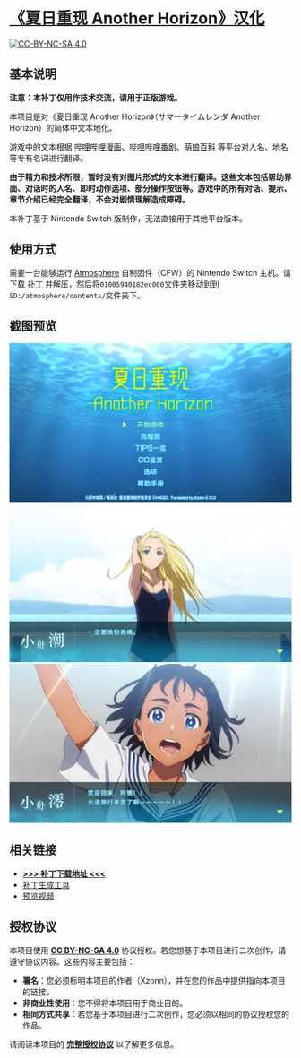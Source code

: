 # [《夏日重现 Another Horizon》汉化](https://xzonn.top/STRAHChsLocalization/)

[![CC-BY-NC-SA 4.0](https://mirrors.creativecommons.org/presskit/buttons/88x31/svg/by-nc-sa.svg)](https://creativecommons.org/licenses/by-nc-sa/4.0/legalcode)

## 基本说明
**注意：本补丁仅用作技术交流，请用于正版游戏。**

本项目是对《夏日重现 Another Horizon》（<span lang="ja">サマータイムレンダ Another Horizon</span>）的简体中文本地化。

游戏中的文本根据 [哔哩哔哩漫画](https://manga.bilibili.com/detail/mc28500)、[哔哩哔哩番剧](https://www.bilibili.com/bangumi/play/ss41417)、[萌娘百科](https://zh.moegirl.org.cn/%E5%A4%8F%E6%97%A5%E9%87%8D%E7%8E%B0) 等平台对人名、地名等专有名词进行翻译。

**由于精力和技术所限，暂时没有对图片形式的文本进行翻译。这些文本包括帮助界面、对话时的人名、即时动作选项、部分操作按钮等。游戏中的所有对话、提示、章节介绍已经完全翻译，不会对剧情理解造成障碍。**

本补丁基于 Nintendo Switch 版制作，无法直接用于其他平台版本。

## 使用方式
需要一台能够运行 [Atmosphere](https://github.com/Atmosphere-NX/Atmosphere) 自制固件（CFW）的 Nintendo Switch 主机。请下载 [补丁](https://github.com/Xzonn/STRAHChsLocalization/releases/latest/) 并解压，然后将`01005940182ec000`文件夹移动到到`SD:/atmosphere/contents/`文件夹下。

## 截图预览
![截图](assets/images/screenshot-04.png)  
![截图](assets/images/screenshot-01.png)  
![截图](assets/images/screenshot-02.png)

## 相关链接
- **[>>> 补丁下载地址 <<<](https://github.com/Xzonn/STRAHChsLocalization/releases/latest/)**
- [补丁生成工具](https://github.com/Xzonn/STRAHChsLocalizationHelper)
- [预览视频](https://www.bilibili.com/video/BV1gP411r7kr/)

## 授权协议
本项目使用 **[CC BY-NC-SA 4.0](https://creativecommons.org/licenses/by-nc-sa/4.0/legalcode)** 协议授权。若您想基于本项目进行二次创作，请遵守协议内容。这些内容主要包括：

- **署名**：您必须标明本项目的作者（Xzonn），并在您的作品中提供指向本项目的链接。
- **非商业性使用**：您不得将本项目用于商业目的。
- **相同方式共享**：若您基于本项目进行二次创作，您必须以相同的协议授权您的作品。

请阅读本项目的 **[完整授权协议](LICENSE)** 以了解更多信息。
